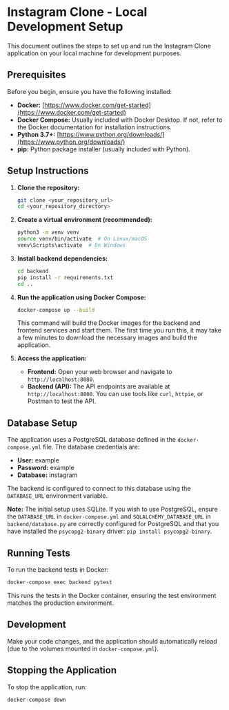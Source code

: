 # Instagram Clone - Local Development Setup

This document outlines the steps to set up and run the Instagram Clone application on your local machine for development purposes.

## Prerequisites

Before you begin, ensure you have the following installed:

*   **Docker:** [https://www.docker.com/get-started](https://www.docker.com/get-started)
*   **Docker Compose:** Usually included with Docker Desktop.  If not, refer to the Docker documentation for installation instructions.
*   **Python 3.7+:** [https://www.python.org/downloads/](https://www.python.org/downloads/)
*   **pip:** Python package installer (usually included with Python).

## Setup Instructions

1.  **Clone the repository:**

    ```bash
    git clone <your_repository_url>
    cd <your_repository_directory>
    ```

2.  **Create a virtual environment (recommended):**

    ```bash
    python3 -m venv venv
    source venv/bin/activate  # On Linux/macOS
    venv\Scripts\activate  # On Windows
    ```

3.  **Install backend dependencies:**

    ```bash
    cd backend
    pip install -r requirements.txt
    cd ..
    ```

4.  **Run the application using Docker Compose:**

    ```bash
    docker-compose up --build
    ```

    This command will build the Docker images for the backend and frontend services and start them.  The first time you run this, it may take a few minutes to download the necessary images and build the application.

5.  **Access the application:**

    *   **Frontend:** Open your web browser and navigate to `http://localhost:8080`.
    *   **Backend (API):** The API endpoints are available at `http://localhost:8000`.  You can use tools like `curl`, `httpie`, or Postman to test the API.

## Database Setup

The application uses a PostgreSQL database defined in the `docker-compose.yml` file. The database credentials are:

*   **User:** example
*   **Password:** example
*   **Database:** instagram

The backend is configured to connect to this database using the `DATABASE_URL` environment variable.

**Note:** The initial setup uses SQLite. If you wish to use PostgreSQL, ensure the `DATABASE_URL` in `docker-compose.yml` and `SQLALCHEMY_DATABASE_URL` in `backend/database.py` are correctly configured for PostgreSQL and that you have installed the `psycopg2-binary` driver: `pip install psycopg2-binary`.

## Running Tests

To run the backend tests in Docker:

```bash
docker-compose exec backend pytest
```

This runs the tests in the Docker container, ensuring the test environment matches the production environment.

## Development

Make your code changes, and the application should automatically reload (due to the volumes mounted in `docker-compose.yml`).

## Stopping the Application

To stop the application, run:
```
docker-compose down
```

